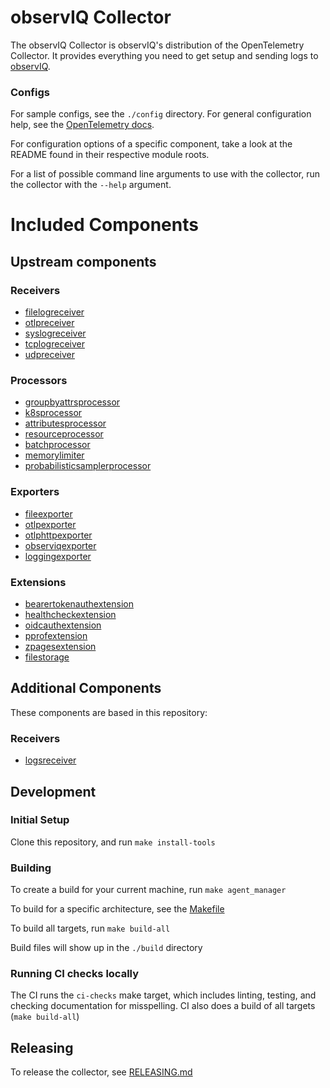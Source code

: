 # observIQ Collector

The observIQ Collector is observIQ's distribution of the OpenTelemetry Collector. It provides everything you need to get setup and sending logs to 
[observIQ](https://observiq.com/).

### Configs

For sample configs, see the `./config` directory.
For general configuration help, see the [OpenTelemetry docs](https://opentelemetry.io/docs/collector/configuration/).

For configuration options of a specific component, take a look at the README found in their respective module roots.

For a list of possible command line arguments to use with the collector, run the collector with the `--help` argument.
# Included Components
## Upstream components

### Receivers
* [filelogreceiver](https://github.com/open-telemetry/opentelemetry-collector-contrib/tree/main/receiver/filelogreceiver)
* [otlpreceiver](https://github.com/open-telemetry/opentelemetry-collector/tree/main/receiver/otlpreceiver)
* [syslogreceiver](https://github.com/open-telemetry/opentelemetry-collector-contrib/tree/main/receiver/syslogreceiver)
* [tcplogreceiver](https://github.com/open-telemetry/opentelemetry-collector-contrib/tree/main/receiver/tcplogreceiver)
* [udpreceiver](https://github.com/open-telemetry/opentelemetry-collector-contrib/tree/main/receiver/udplogreceiver)
### Processors
* [groupbyattrsprocessor](https://github.com/open-telemetry/opentelemetry-collector-contrib/tree/main/processor/groupbyattrsprocessor)
* [k8sprocessor](https://github.com/open-telemetry/opentelemetry-collector-contrib/tree/main/processor/k8sprocessor)
* [attributesprocessor](https://github.com/open-telemetry/opentelemetry-collector/tree/main/processor/attributesprocessor)
* [resourceprocessor](https://github.com/open-telemetry/opentelemetry-collector/tree/main/processor/resourceprocessor)
* [batchprocessor](https://github.com/open-telemetry/opentelemetry-collector/tree/main/processor/batchprocessor)
* [memorylimiter](https://github.com/open-telemetry/opentelemetry-collector/tree/main/processor/memorylimiter)
* [probabilisticsamplerprocessor](https://github.com/open-telemetry/opentelemetry-collector/tree/main/processor/probabilisticsamplerprocessor)

### Exporters
* [fileexporter](https://github.com/open-telemetry/opentelemetry-collector/tree/main/exporter/fileexporter)
* [otlpexporter](https://github.com/open-telemetry/opentelemetry-collector/tree/main/exporter/otlpexporter)
* [otlphttpexporter](https://github.com/open-telemetry/opentelemetry-collector/tree/main/exporter/otlphttpexporter)
* [observiqexporter](https://github.com/open-telemetry/opentelemetry-collector-contrib/tree/main/exporter/observiqexporter)
* [loggingexporter](https://github.com/open-telemetry/opentelemetry-collector/tree/main/exporter/loggingexporter)
### Extensions
* [bearertokenauthextension](https://github.com/open-telemetry/opentelemetry-collector/tree/main/extension/bearertokenauthextension)
* [healthcheckextension](https://github.com/open-telemetry/opentelemetry-collector/tree/main/extension/healthcheckextension)
* [oidcauthextension](https://github.com/open-telemetry/opentelemetry-collector/tree/main/extension/oidcauthextension)
* [pprofextension](https://github.com/open-telemetry/opentelemetry-collector/tree/main/extension/pprofextension)
* [zpagesextension](https://github.com/open-telemetry/opentelemetry-collector/tree/main/extension/zpagesextension)
* [filestorage](https://github.com/open-telemetry/opentelemetry-collector-contrib/tree/main/extension/storage/filestorage)

## Additional Components
These components are based in this repository:

### Receivers
* [logsreceiver](./receiver/logsreceiver)

## Development

### Initial Setup

Clone this repository, and run `make install-tools`

### Building

To create a build for your current machine, run `make agent_manager`

To build for a specific architecture, see the [Makefile](./Makefile)

To build all targets, run `make build-all`

Build files will show up in the `./build` directory

### Running CI checks locally

The CI runs the `ci-checks` make target, which includes linting, testing, and checking documentation for misspelling.
CI also does a build of all targets (`make build-all`)

## Releasing
To release the collector, see [RELEASING.md](RELEASING.md)